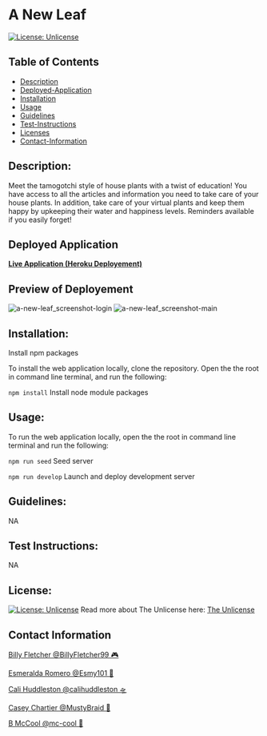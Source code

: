 # A New Leaf

[![License: Unlicense](https://img.shields.io/badge/license-Unlicense-blue.svg)](http://unlicense.org/)

## Table of Contents

- [Description](#description)
- [Deployed-Application](#deployed-application)
- [Installation](#install)
- [Usage](#usage)
- [Guidelines](#guidelines)
- [Test-Instructions](#test)
- [Licenses](#license)
- [Contact-Information](#contact-information)

## Description:

Meet the tamogotchi style of house plants with a twist of education! You have access to all the articles and information you need to take care of your house plants. In addition, take care of your virtual plants and keep them happy by upkeeping their water and happiness levels. Reminders available if you easily forget!

## Deployed Application
**[ Live Application (Heroku Deployement) ](https://a-newer-leaf.herokuapp.com/)**

## Preview of Deployement
![a-new-leaf_screenshot-login](https://user-images.githubusercontent.com/101916187/200141082-4f289c60-5b6e-46db-a3e2-9470e7fc0de5.png)
![a-new-leaf_screenshot-main](https://user-images.githubusercontent.com/101916187/200141853-648dd3d8-ac05-4fcd-8109-ab1fe5a4b681.png)

## Installation:

Install npm packages

To install the web application locally, clone the repository. Open the the root in command line terminal, and run the following:

`npm install` Install node module packages

## Usage:

To run the web application locally, open the the root in command line terminal and run the following:

`npm run seed` Seed server

`npm run develop` Launch and deploy development server


## Guidelines:

NA


## Test Instructions:

NA


## License:
[![License: Unlicense](https://img.shields.io/badge/license-Unlicense-blue.svg)](http://unlicense.org/)
Read more about The Unlicense here:
[The Unlicense](http://unlicense.org/)


## Contact Information

[ Billy Fletcher @BillyFletcher99 🎮 ](https://github.com/BillyFletcher99)

[ Esmeralda Romero @Esmy101 🧚 ](https://github.com/Esmy101)

[ Cali Huddleston @calihuddleston 🛸 ](https://github.com/calihuddleston)

[ Casey Chartier @MustyBraid 🤖 ](https://github.com/MustyBraid)

[ B McCool @mc-cool 🐉 ](https://github.com/m-ccool)
